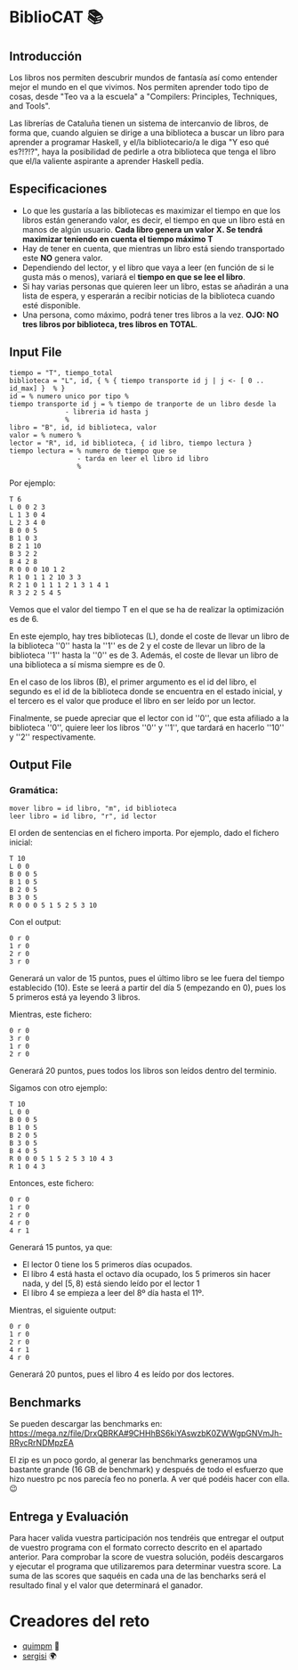 # BiblioCAT :books:

## Introducción
Los libros nos permiten descubrir mundos de fantasía así como entender mejor el mundo en el que vivimos. Nos permiten aprender todo tipo de cosas, desde "Teo va a la escuela" a "Compilers: Principles, Techniques, and Tools".


Las librerías de Cataluña tienen un sistema de intercanvio de libros, de forma que, cuando alguien se dirige a una biblioteca a buscar un libro para aprender a programar Haskell, y el/la bibliotecario/a le diga "Y eso qué es?!?!?", haya la posibilidad de pedirle a otra biblioteca que tenga el libro que el/la valiente aspirante a aprender Haskell pedía.


## Especificaciones
* Lo que les gustaría a las bibliotecas es maximizar el tiempo en que los libros están generando valor, es decir, el tiempo en que un libro está en manos de algún usuario. **Cada libro genera un valor X. Se tendrá maximizar teniendo en cuenta el tiempo máximo T**
* Hay de tener en cuenta, que mientras un libro está siendo transportado este **NO** genera valor. 
* Dependiendo del lector, y el libro que vaya a leer (en función de si le gusta más o menos), variará el **tiempo  en que se lee el libro**.
* Si hay varias personas que quieren leer un libro, estas se añadirán a una lista de espera, y esperarán a recibir noticias de la biblioteca cuando esté disponible.
* Una persona, como máximo, podrá tener tres libros a la vez. **OJO: NO tres libros por biblioteca, tres libros en TOTAL**. 


## Input File
``` 
tiempo = "T", tiempo_total
biblioteca = "L", id, { % { tiempo transporte id j | j <- [ 0 .. id_max] }  % }
id = % numero unico por tipo %
tiempo transporte id j = % tiempo de tranporte de un libro desde la
              - libreria id hasta j
              %
libro = "B", id, id biblioteca, valor
valor = % numero %
lector = "R", id, id biblioteca, { id libro, tiempo lectura }
tiempo lectura = % numero de tiempo que se
                 - tarda en leer el libro id libro
                 %
```

Por ejemplo:
```
T 6
L 0 0 2 3
L 1 3 0 4
L 2 3 4 0
B 0 0 5
B 1 0 3
B 2 1 10
B 3 2 2
B 4 2 8
R 0 0 0 10 1 2
R 1 0 1 1 2 10 3 3
R 2 1 0 1 1 1 2 1 3 1 4 1
R 3 2 2 5 4 5
```

Vemos que el valor del tiempo T en el que se ha de realizar la optimización es de 6.

En este ejemplo, hay tres bibliotecas (L), donde el coste de llevar un libro
de la biblioteca ''0'' hasta la ''1'' es de 2 y el coste de llevar
un libro de la biblioteca ''1'' hasta la ''0'' es de 3. Además, el coste de
llevar un libro de una biblioteca a sí misma siempre es de 0.


En el caso de los libros (B),  el primer argumento es el id del libro, 
el segundo es el id de la biblioteca donde se encuentra
en el estado inicial, y el tercero es el valor que produce el libro en
ser leído por un lector.


Finalmente, se puede apreciar que el lector con id ''0'', que esta afiliado
a la biblioteca ''0'', quiere leer los libros ''0'' y ''1'', que tardará en
hacerlo ''10'' y ''2'' respectivamente.

## Output File
### Gramática:
```
mover libro = id libro, "m", id biblioteca
leer libro = id libro, "r", id lector
```


El orden de sentencias en el fichero importa.
Por ejemplo, dado el fichero inicial:
```
T 10
L 0 0
B 0 0 5
B 1 0 5
B 2 0 5
B 3 0 5
R 0 0 0 5 1 5 2 5 3 10
```

Con el output:
```
0 r 0
1 r 0
2 r 0
3 r 0
```

Generará un valor de 15 puntos, pues el último
libro se lee fuera del tiempo establecido (10).
Este se leerá a partir del día 5 (empezando en 0),
pues los 5 primeros está ya leyendo 3 libros.


Mientras, este fichero:

```
0 r 0
3 r 0
1 r 0
2 r 0
```

Generará 20 puntos, pues todos los libros son leídos
dentro del terminio.


Sigamos con otro ejemplo:
```
T 10
L 0 0
B 0 0 5
B 1 0 5
B 2 0 5
B 3 0 5
B 4 0 5
R 0 0 0 5 1 5 2 5 3 10 4 3
R 1 0 4 3
```

Entonces, este fichero:
```
0 r 0
1 r 0
2 r 0
4 r 0
4 r 1
```
Generará 15 puntos, ya que:
+ El lector 0 tiene los 5 primeros días ocupados.
+ El libro 4 está hasta el octavo día ocupado, los
   5 primeros sin hacer nada, y del $[5, 8)$ está
   siendo leído por el lector 1
+ El libro 4 se empieza a leer del 8º día hasta el 11º.

Mientras, el siguiente output:
```
0 r 0
1 r 0
2 r 0
4 r 1
4 r 0
```
Generará 20 puntos, pues el libro 4 es leído por dos
lectores.


## Benchmarks
Se pueden descargar las benchmarks en: https://mega.nz/file/DrxQBRKA#9CHHhBS6kiYAswzbK0ZWWgpGNVmJh-RRycRrNDMpzEA


El zip es un poco gordo, al generar las benchmarks generamos una bastante grande (16 GB de benchmark) y después de todo el esfuerzo 
que hizo nuestro pc nos parecía feo no ponerla. A ver qué podéis hacer con ella. :wink:

## Entrega y Evaluación
Para hacer valida vuestra participación nos tendréis que entregar el output de vuestro programa con el formato correcto descrito en el apartado anterior. Para comprobar la score de vuestra solución, podéis descargaros y ejecutar el programa que utilizaremos para determinar vuestra score. 
La suma de las scores que saquéis en cada una de las bencharks será el resultado final y el valor que determinará el ganador.


# Creadores del reto
+ [quimpm](https://github.com/quimpm) :panda_face:
+ [sergisi](https://github.com/sergisi/) :earth_africa:
